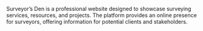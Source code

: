 Surveyor’s Den is a professional website designed to showcase surveying services, resources, and projects. The platform provides an online presence for surveyors, offering information for potential clients and stakeholders.
